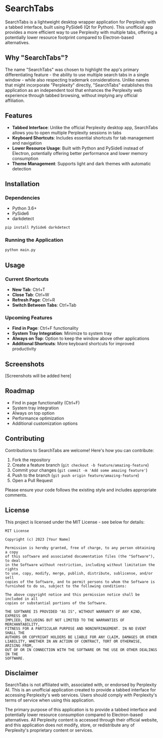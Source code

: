 # SearchTabs

SearchTabs is a lightweight desktop wrapper application for Perplexity with a tabbed interface, built using PySide6 (Qt for Python). This unofficial app provides a more efficient way to use Perplexity with multiple tabs, offering a potentially lower resource footprint compared to Electron-based alternatives.

## Why "SearchTabs"?
The name "SearchTabs" was chosen to highlight the app's primary differentiating feature - the ability to use multiple search tabs in a single window - while also respecting trademark considerations. Unlike names that might incorporate "Perplexity" directly, "SearchTabs" establishes this application as an independent tool that enhances the Perplexity web experience through tabbed browsing, without implying any official affiliation.

## Features

- **Tabbed Interface**: Unlike the official Perplexity desktop app, SearchTabs allows you to open multiple Perplexity sessions in tabs
- **Keyboard Shortcuts**: Includes essential shortcuts for tab management and navigation
- **Lower Resource Usage**: Built with Python and PySide6 instead of Electron, potentially offering better performance and lower memory consumption
- **Theme Management**: Supports light and dark themes with automatic detection

## Installation

### Dependencies
- Python 3.6+
- PySide6
- darkdetect

```bash
pip install PySide6 darkdetect
```

### Running the Application
```bash
python main.py
```

## Usage

### Current Shortcuts
- **New Tab**: Ctrl+T
- **Close Tab**: Ctrl+W
- **Refresh Page**: Ctrl+R
- **Switch Between Tabs**: Ctrl+Tab

### Upcoming Features
- **Find in Page**: Ctrl+F functionality
- **System Tray Integration**: Minimize to system tray
- **Always on Top**: Option to keep the window above other applications
- **Additional Shortcuts**: More keyboard shortcuts for improved productivity

## Screenshots

[Screenshots will be added here]

## Roadmap

- Find in page functionality (Ctrl+F)
- System tray integration
- Always on top option
- Performance optimization
- Additional customization options

## Contributing

Contributions to SearchTabs are welcome! Here's how you can contribute:

1. Fork the repository
2. Create a feature branch (`git checkout -b feature/amazing-feature`)
3. Commit your changes (`git commit -m 'Add some amazing feature'`)
4. Push to the branch (`git push origin feature/amazing-feature`)
5. Open a Pull Request

Please ensure your code follows the existing style and includes appropriate comments.

## License

This project is licensed under the MIT License - see below for details:

```
MIT License

Copyright (c) 2023 [Your Name]

Permission is hereby granted, free of charge, to any person obtaining a copy
of this software and associated documentation files (the "Software"), to deal
in the Software without restriction, including without limitation the rights
to use, copy, modify, merge, publish, distribute, sublicense, and/or sell
copies of the Software, and to permit persons to whom the Software is
furnished to do so, subject to the following conditions:

The above copyright notice and this permission notice shall be included in all
copies or substantial portions of the Software.

THE SOFTWARE IS PROVIDED "AS IS", WITHOUT WARRANTY OF ANY KIND, EXPRESS OR
IMPLIED, INCLUDING BUT NOT LIMITED TO THE WARRANTIES OF MERCHANTABILITY,
FITNESS FOR A PARTICULAR PURPOSE AND NONINFRINGEMENT. IN NO EVENT SHALL THE
AUTHORS OR COPYRIGHT HOLDERS BE LIABLE FOR ANY CLAIM, DAMAGES OR OTHER
LIABILITY, WHETHER IN AN ACTION OF CONTRACT, TORT OR OTHERWISE, ARISING FROM,
OUT OF OR IN CONNECTION WITH THE SOFTWARE OR THE USE OR OTHER DEALINGS IN THE
SOFTWARE.
```

## Disclaimer

SearchTabs is not affiliated with, associated with, or endorsed by Perplexity AI. This is an unofficial application created to provide a tabbed interface for accessing Perplexity's web services. Users should comply with Perplexity's terms of service when using this application.

The primary purpose of this application is to provide a tabbed interface and potentially lower resource consumption compared to Electron-based alternatives. All Perplexity content is accessed through their official website, and this application does not modify, store, or redistribute any of Perplexity's proprietary content or services.
